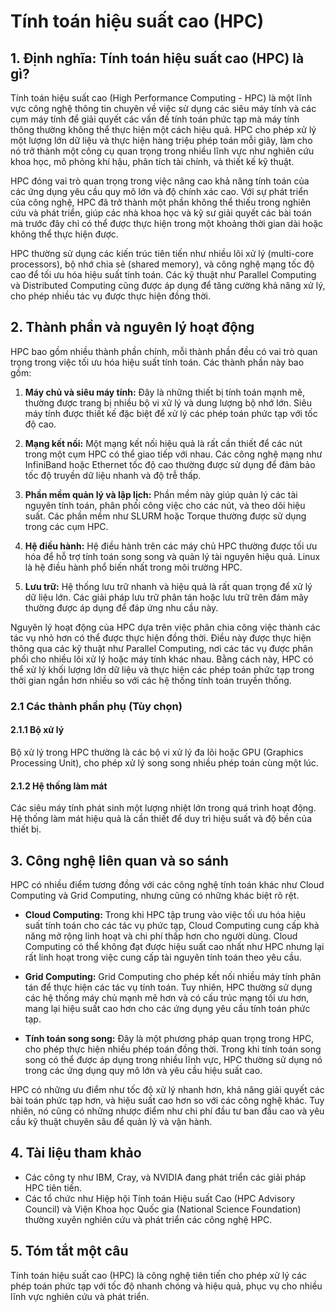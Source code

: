 # Tính toán hiệu suất cao (HPC)

## 1. Định nghĩa: Tính toán hiệu suất cao (HPC) là gì?
Tính toán hiệu suất cao (High Performance Computing - HPC) là một lĩnh vực công nghệ thông tin chuyên về việc sử dụng các siêu máy tính và các cụm máy tính để giải quyết các vấn đề tính toán phức tạp mà máy tính thông thường không thể thực hiện một cách hiệu quả. HPC cho phép xử lý một lượng lớn dữ liệu và thực hiện hàng triệu phép toán mỗi giây, làm cho nó trở thành một công cụ quan trọng trong nhiều lĩnh vực như nghiên cứu khoa học, mô phỏng khí hậu, phân tích tài chính, và thiết kế kỹ thuật.

HPC đóng vai trò quan trọng trong việc nâng cao khả năng tính toán của các ứng dụng yêu cầu quy mô lớn và độ chính xác cao. Với sự phát triển của công nghệ, HPC đã trở thành một phần không thể thiếu trong nghiên cứu và phát triển, giúp các nhà khoa học và kỹ sư giải quyết các bài toán mà trước đây chỉ có thể được thực hiện trong một khoảng thời gian dài hoặc không thể thực hiện được. 

HPC thường sử dụng các kiến trúc tiên tiến như nhiều lõi xử lý (multi-core processors), bộ nhớ chia sẻ (shared memory), và công nghệ mạng tốc độ cao để tối ưu hóa hiệu suất tính toán. Các kỹ thuật như Parallel Computing và Distributed Computing cũng được áp dụng để tăng cường khả năng xử lý, cho phép nhiều tác vụ được thực hiện đồng thời.

## 2. Thành phần và nguyên lý hoạt động
HPC bao gồm nhiều thành phần chính, mỗi thành phần đều có vai trò quan trọng trong việc tối ưu hóa hiệu suất tính toán. Các thành phần này bao gồm:

1. **Máy chủ và siêu máy tính:** Đây là những thiết bị tính toán mạnh mẽ, thường được trang bị nhiều bộ vi xử lý và dung lượng bộ nhớ lớn. Siêu máy tính được thiết kế đặc biệt để xử lý các phép toán phức tạp với tốc độ cao.

2. **Mạng kết nối:** Một mạng kết nối hiệu quả là rất cần thiết để các nút trong một cụm HPC có thể giao tiếp với nhau. Các công nghệ mạng như InfiniBand hoặc Ethernet tốc độ cao thường được sử dụng để đảm bảo tốc độ truyền dữ liệu nhanh và độ trễ thấp.

3. **Phần mềm quản lý và lập lịch:** Phần mềm này giúp quản lý các tài nguyên tính toán, phân phối công việc cho các nút, và theo dõi hiệu suất. Các phần mềm như SLURM hoặc Torque thường được sử dụng trong các cụm HPC.

4. **Hệ điều hành:** Hệ điều hành trên các máy chủ HPC thường được tối ưu hóa để hỗ trợ tính toán song song và quản lý tài nguyên hiệu quả. Linux là hệ điều hành phổ biến nhất trong môi trường HPC.

5. **Lưu trữ:** Hệ thống lưu trữ nhanh và hiệu quả là rất quan trọng để xử lý dữ liệu lớn. Các giải pháp lưu trữ phân tán hoặc lưu trữ trên đám mây thường được áp dụng để đáp ứng nhu cầu này.

Nguyên lý hoạt động của HPC dựa trên việc phân chia công việc thành các tác vụ nhỏ hơn có thể được thực hiện đồng thời. Điều này được thực hiện thông qua các kỹ thuật như Parallel Computing, nơi các tác vụ được phân phối cho nhiều lõi xử lý hoặc máy tính khác nhau. Bằng cách này, HPC có thể xử lý khối lượng lớn dữ liệu và thực hiện các phép toán phức tạp trong thời gian ngắn hơn nhiều so với các hệ thống tính toán truyền thống.

### 2.1 Các thành phần phụ (Tùy chọn)
#### 2.1.1 Bộ xử lý
Bộ xử lý trong HPC thường là các bộ vi xử lý đa lõi hoặc GPU (Graphics Processing Unit), cho phép xử lý song song nhiều phép toán cùng một lúc.

#### 2.1.2 Hệ thống làm mát
Các siêu máy tính phát sinh một lượng nhiệt lớn trong quá trình hoạt động. Hệ thống làm mát hiệu quả là cần thiết để duy trì hiệu suất và độ bền của thiết bị.

## 3. Công nghệ liên quan và so sánh
HPC có nhiều điểm tương đồng với các công nghệ tính toán khác như Cloud Computing và Grid Computing, nhưng cũng có những khác biệt rõ rệt.

- **Cloud Computing:** Trong khi HPC tập trung vào việc tối ưu hóa hiệu suất tính toán cho các tác vụ phức tạp, Cloud Computing cung cấp khả năng mở rộng linh hoạt và chi phí thấp hơn cho người dùng. Cloud Computing có thể không đạt được hiệu suất cao nhất như HPC nhưng lại rất linh hoạt trong việc cung cấp tài nguyên tính toán theo yêu cầu.

- **Grid Computing:** Grid Computing cho phép kết nối nhiều máy tính phân tán để thực hiện các tác vụ tính toán. Tuy nhiên, HPC thường sử dụng các hệ thống máy chủ mạnh mẽ hơn và có cấu trúc mạng tối ưu hơn, mang lại hiệu suất cao hơn cho các ứng dụng yêu cầu tính toán phức tạp.

- **Tính toán song song:** Đây là một phương pháp quan trọng trong HPC, cho phép thực hiện nhiều phép toán đồng thời. Trong khi tính toán song song có thể được áp dụng trong nhiều lĩnh vực, HPC thường sử dụng nó trong các ứng dụng quy mô lớn và yêu cầu hiệu suất cao.

HPC có những ưu điểm như tốc độ xử lý nhanh hơn, khả năng giải quyết các bài toán phức tạp hơn, và hiệu suất cao hơn so với các công nghệ khác. Tuy nhiên, nó cũng có những nhược điểm như chi phí đầu tư ban đầu cao và yêu cầu kỹ thuật chuyên sâu để quản lý và vận hành.

## 4. Tài liệu tham khảo
- Các công ty như IBM, Cray, và NVIDIA đang phát triển các giải pháp HPC tiên tiến.
- Các tổ chức như Hiệp hội Tính toán Hiệu suất Cao (HPC Advisory Council) và Viện Khoa học Quốc gia (National Science Foundation) thường xuyên nghiên cứu và phát triển các công nghệ HPC.

## 5. Tóm tắt một câu
Tính toán hiệu suất cao (HPC) là công nghệ tiên tiến cho phép xử lý các phép toán phức tạp với tốc độ nhanh chóng và hiệu quả, phục vụ cho nhiều lĩnh vực nghiên cứu và phát triển.